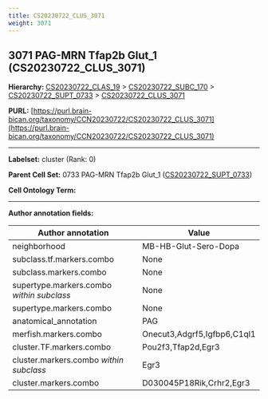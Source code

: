 ```yaml
---
title: CS20230722_CLUS_3071
weight: 3071
---
```

## 3071 PAG-MRN Tfap2b Glut_1 (CS20230722_CLUS_3071)
<b>Hierarchy: </b>
[CS20230722_CLAS_19](../CS20230722_CLAS_19) >
[CS20230722_SUBC_170](../CS20230722_SUBC_170) >
[CS20230722_SUPT_0733](../CS20230722_SUPT_0733) >
[CS20230722_CLUS_3071](../CS20230722_CLUS_3071)

**PURL:** [https://purl.brain-bican.org/taxonomy/CCN20230722/CS20230722_CLUS_3071](https://purl.brain-bican.org/taxonomy/CCN20230722/CS20230722_CLUS_3071)

---


**Labelset:** cluster (Rank: 0)

**Parent Cell Set:** 0733 PAG-MRN Tfap2b Glut_1 ([CS20230722_SUPT_0733](../CS20230722_SUPT_0733))



**Cell Ontology Term:** 

[MARKER GENES.]: #


---

[TRANSFERRED ANNOTATIONS.]: #


[AUTHOR ANNOTATION FIELDS.]: #


**Author annotation fields:**

| Author annotation | Value |
|-------------------|-------|
|neighborhood|MB-HB-Glut-Sero-Dopa|
|subclass.tf.markers.combo|None|
|subclass.markers.combo|None|
|supertype.markers.combo _within subclass_|None|
|supertype.markers.combo|None|
|anatomical_annotation|PAG|
|merfish.markers.combo|Onecut3,Adgrf5,Igfbp6,C1ql1|
|cluster.TF.markers.combo|Pou2f3,Tfap2d,Egr3|
|cluster.markers.combo _within subclass_|Egr3|
|cluster.markers.combo|D030045P18Rik,Crhr2,Egr3|
